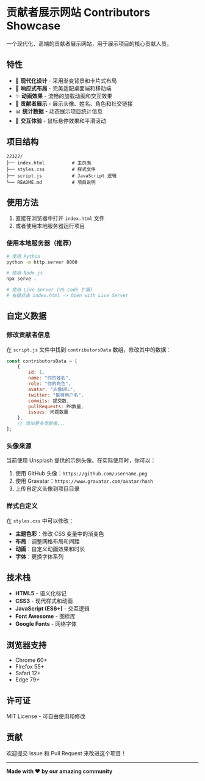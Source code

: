 # 贡献者展示网站 Contributors Showcase

一个现代化、高端的贡献者展示网站，用于展示项目的核心贡献人员。

## 特性

- 🎨 **现代化设计** - 采用渐变背景和卡片式布局
- 📱 **响应式布局** - 完美适配桌面端和移动端
- ✨ **动画效果** - 流畅的加载动画和交互效果
- 👥 **贡献者展示** - 展示头像、姓名、角色和社交链接
- 📊 **统计数据** - 动态展示项目统计信息
- 🎯 **交互体验** - 鼠标悬停效果和平滑滚动

## 项目结构

```
22322/
├── index.html          # 主页面
├── styles.css          # 样式文件
├── script.js           # JavaScript 逻辑
└── README.md           # 项目说明
```

## 使用方法

1. 直接在浏览器中打开 `index.html` 文件
2. 或者使用本地服务器运行项目

### 使用本地服务器（推荐）

```bash
# 使用 Python
python -m http.server 8000

# 使用 Node.js
npx serve .

# 使用 Live Server (VS Code 扩展)
# 右键点击 index.html -> Open with Live Server
```

## 自定义数据

### 修改贡献者信息

在 `script.js` 文件中找到 `contributorsData` 数组，修改其中的数据：

```javascript
const contributorsData = [
    {
        id: 1,
        name: "你的姓名",
        role: "你的角色",
        avatar: "头像URL",
        twitter: "推特用户名",
        commits: 提交数,
        pullRequests: PR数量,
        issues: 问题数量
    },
    // 添加更多贡献者...
];
```

### 头像来源

当前使用 Unsplash 提供的示例头像。在实际使用时，你可以：

1. 使用 GitHub 头像：`https://github.com/username.png`
2. 使用 Gravatar：`https://www.gravatar.com/avatar/hash`
3. 上传自定义头像到项目目录

### 样式自定义

在 `styles.css` 中可以修改：

- **主题色彩**：修改 CSS 变量中的渐变色
- **布局**：调整网格布局和间距
- **动画**：自定义动画效果和时长
- **字体**：更换字体系列

## 技术栈

- **HTML5** - 语义化标记
- **CSS3** - 现代样式和动画
- **JavaScript (ES6+)** - 交互逻辑
- **Font Awesome** - 图标库
- **Google Fonts** - 网络字体

## 浏览器支持

- Chrome 60+
- Firefox 55+
- Safari 12+
- Edge 79+

## 许可证

MIT License - 可自由使用和修改

## 贡献

欢迎提交 Issue 和 Pull Request 来改进这个项目！

---

**Made with ❤️ by our amazing community**